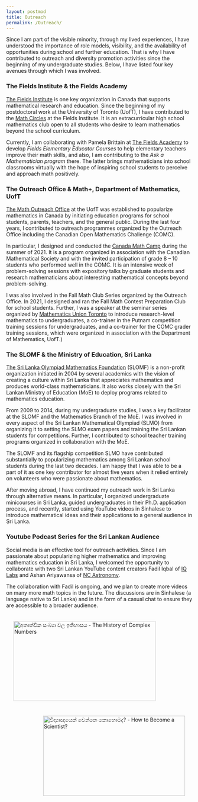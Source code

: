 ```yaml
---
layout: postmod      
title: Outreach              
permalink: /Outreach/          
---
```

Since I am part of the visible minority, through my lived experiences, I have understood the importance of role models, visibility, and the availability of opportunities during school and further education. That is why I have contributed to outreach and diversity promotion activities since the beginning of my undergraduate studies. Below, I have listed four key avenues through which I was involved. 

### The Fields Institute & the Fields Academy

[The Fields Institute](http://www.fields.utoronto.ca/) is one key organization in Canada that supports mathematical research and education. Since the beginning of my postdoctoral work at the University of Toronto (UofT), I have contributed to the [Math Circles](http://www.fields.utoronto.ca/activities/seminars/math-circles) at the Fields Institute. It is an extracurricular high school mathematics club open to all students who desire to learn mathematics beyond the school curriculum. 

Currently, I am collaborating with Pamela Brittain at [The Fields Academy](https://fieldsacademy.ca/) to develop _Fields Elementary Educator Courses_ to help elementary teachers improve their math skills, and also, I am contributing to the _Ask a Mathematician program_ there. The latter brings mathematicians into school classrooms virtually with the hope of inspiring school students to perceive and approach math positively. 

### The Outreach Office & Math+, Department of Mathematics, UofT

[The Math Outreach Office](http://mathplus.math.utoronto.ca/) at the UofT was established to popularize mathematics in Canada by initiating education programs for school students, parents, teachers, and the general public. During the last four years, I contributed to outreach programmes organized by the Outreach Office including the Canadian Open Mathematics Challenge (COMC).      

In particular, I designed and conducted the [Canada Math Camp](http://mathplus.math.utoronto.ca/home/cmc) during the summer of 2021. It is a program organized in association with the Canadian Mathematical Society and with the invited participation of grade 8 – 10 students who performed well in the COMC. It is an intensive week of problem-solving sessions with expository talks by graduate students and research mathematicians about interesting mathematical concepts beyond problem-solving. 

I was also involved in the Fall Math Club Series organized by the Outreach Office. In 2021, I designed and ran the Fall Math Contest Preparation Club for school students. Further, I was a speaker at the seminar series organized by [Mathematics Union Toronto](https://mu.math.toronto.edu/home/about-us/) to introduce research-level mathematics to undergraduates, a co-trainer in the Putnam competition training sessions for undergraduates, and a co-trainer for the COMC grader training sessions, which were organized in association with the Department of Mathematics, UofT.)     

### The SLOMF & the Ministry of Education, Sri Lanka

[The Sri Lanka Olympiad Mathematics Foundation](https://www.facebook.com/slmathsolympiad/) (SLOMF) is a non-profit organization initiated in 2004 by several academics with the vision of creating a culture within Sri Lanka that appreciates mathematics and produces world-class mathematicians. It also works closely with the Sri Lankan Ministry of Education (MoE) to deploy programs related to mathematics education.    

From 2009 to 2014, during my undergraduate studies, I was a key facilitator at the SLOMF and the Mathematics Branch of the MoE. I was involved in every aspect of the Sri Lankan Mathematical Olympiad (SLMO) from organizing it to setting the SLMO exam papers and training the Sri Lankan students for competitions. Further, I contributed to school teacher training programs organized in collaboration with the MoE. 

The SLOMF and its flagship competition SLMO have contributed substantially to popularizing mathematics among Sri Lankan school students during the last two decades. I am happy that I was able to be a part of it as one key contributor for almost five years when it relied entirely on volunteers who were passionate about mathematics. 

After moving abroad, I have continued my outreach work in Sri Lanka through alternative means. In particular, I organized undergraduate minicourses in Sri Lanka, guided undergraduates in their Ph.D. application process, and recently, started using YouTube videos in Sinhalese to introduce mathematical ideas and their applications to a general audience in Sri Lanka.  

### Youtube Podcast Series for the Sri Lankan Audience

Social media is an effective tool for outreach activities. Since I am passionate about popularizing higher mathematics and improving mathematics education in Sri Lanka, I welcomed the opportunity to collaborate with two Sri Lankan YouTube content creators Fadil Iqbal of [IQ Labs](https://www.youtube.com/c/IQLabs) and Ashan Ariyawansa of [NC Astronomy](https://www.youtube.com/c/NCAstronomy/). 

The collaboration with Fadil is ongoing, and we plan to create more videos on many more math topics in the future. The discussions are in Sinhalese (a language native to Sri Lanka) and in the form of a casual chat to ensure they are accessible to a broader audience. 
        
 <a href="http://www.youtube.com/watch?feature=player_embedded&v=GBrp8-JGOQw" target="_blank"><img align="left" src="https://img.youtube.com/vi/GBrp8-JGOQw/maxresdefault.jpg" title = "අතාත්වික සංඛ්‍යා වල ඉතිහාසය - The History of Complex Numbers" width="384" height="216" hspace="20" vspace="20"/></a> 
<br><br><br><br><br><br><br>
 
<a href="http://www.youtube.com/watch?feature=player_embedded&v=tCJ-_bU4BS0" target="_blank"><img align="right" src="https://img.youtube.com/vi/tCJ-_bU4BS0/maxresdefault.jpg" title = "විද්‍යාඥයෙක් වෙන්නෙ කොහොමද? - How to Become a Scientist?" width="384" height="216" hspace="20" vspace="20"/></a>  

<br><br><br><br><br><br><br>

<!---
<iframe style="display: inline-block;" width="320" height="180" src="https://www.youtube.com/embed/tCJ-_bU4BS0" frameborder="0" allowfullscreen></iframe>
[![IMAGE_ALT](https://img.youtube.com/vi/tCJ-_bU4BS0/0.jpg)](https://www.youtube.com/watch?v=tCJ-_bU4BS0)
1280 x 720 is the dimensions of maxresdefault thumbnails
![]({{ site.baseurl }}/images/kasun.jpg)
-->

